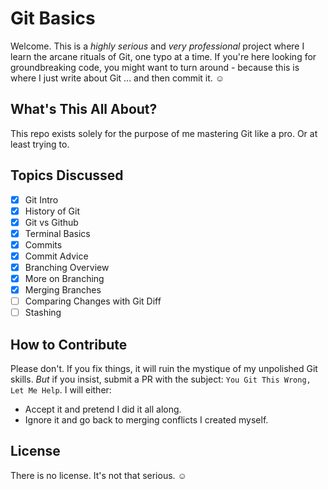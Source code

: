 # Git Basics

Welcome. This is a _highly serious_ and _very professional_ project where I learn the arcane rituals of Git, one typo at a time. If you're here looking for groundbreaking code, you might want to turn around - because this is where I just write about Git ... and then commit it. &#9786;

## What's This All About?

This repo exists solely for the purpose of me mastering Git like a pro. Or at least trying to.

## Topics Discussed

- [x] Git Intro
- [x] History of Git
- [x] Git vs Github
- [x] Terminal Basics
- [x] Commits
- [x] Commit Advice
- [x] Branching Overview
- [x] More on Branching
- [x] Merging Branches
- [ ] Comparing Changes with Git Diff
- [ ] Stashing

## How to Contribute

Please don't. If you fix things, it will ruin the mystique of my unpolished Git skills. _But_ if you insist, submit a PR with the subject: `You Git This Wrong, Let Me Help`. I will either:

- Accept it and pretend I did it all along.
- Ignore it and go back to merging conflicts I created myself.

## License

There is no license. It's not that serious. &#9786;

